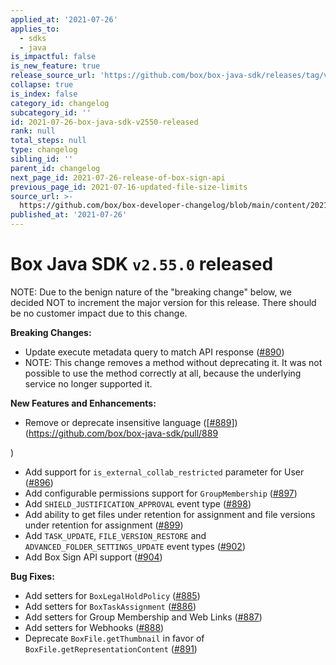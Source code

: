 ```yaml
---
applied_at: '2021-07-26'
applies_to:
  - sdks
  - java
is_impactful: false
is_new_feature: true
release_source_url: 'https://github.com/box/box-java-sdk/releases/tag/v2.55.0'
collapse: true
is_index: false
category_id: changelog
subcategory_id: ''
id: 2021-07-26-box-java-sdk-v2550-released
rank: null
total_steps: null
type: changelog
sibling_id: ''
parent_id: changelog
next_page_id: 2021-07-26-release-of-box-sign-api
previous_page_id: 2021-07-16-updated-file-size-limits
source_url: >-
  https://github.com/box/box-developer-changelog/blob/main/content/2021/07-26-box-java-sdk-v2550-released.md
published_at: '2021-07-26'
---
```

# Box Java SDK `v2.55.0` released

NOTE: Due to the benign nature of the "breaking change" below, we decided NOT to increment the major version for this release.  There should be no customer impact due to this change.

**Breaking Changes:**

* Update execute metadata query to match API response ([#890][1])
* NOTE: This change removes a method without deprecating it.  It was not possible to use the method correctly at all, because the underlying service no longer supported it.

**New Features and Enhancements:**

* Remove or deprecate insensitive language (\[[#889][2]])(<https://github.com/box/box-java-sdk/pull/889>

)
* Add support for `is_external_collab_restricted` parameter for User ([#896][3])
* Add configurable permissions support for `GroupMembership` ([#897][4])
* Add `SHIELD_JUSTIFICATION_APPROVAL` event type ([#898][5])
* Add ability to get files under retention for assignment and file versions under retention for assignment ([#899][6])
* Add `TASK_UPDATE`, `FILE_VERSION_RESTORE` and `ADVANCED_FOLDER_SETTINGS_UPDATE` event types ([#902][7])
* Add Box Sign API support ([#904][8])

**Bug Fixes:**

* Add setters for `BoxLegalHoldPolicy` ([#885][9])
* Add setters for `BoxTaskAssignment` ([#886][10])
* Add setters for Group Membership and Web Links ([#887][11])
* Add setters for Webhooks ([#888][12])
* Deprecate `BoxFile.getThumbnail` in favor of `BoxFile.getRepresentationContent` ([#891][13])

[1]: https://github.com/box/box-java-sdk/pull/890

[2]: https://github.com/box/box-java-sdk/issues/889

[3]: https://github.com/box/box-java-sdk/pull/896

[4]: https://github.com/box/box-java-sdk/pull/897

[5]: https://github.com/box/box-java-sdk/pull/898

[6]: https://github.com/box/box-java-sdk/pull/899

[7]: https://github.com/box/box-java-sdk/pull/902

[8]: https://github.com/box/box-java-sdk/pull/904

[9]: https://github.com/box/box-java-sdk/pull/885

[10]: https://github.com/box/box-java-sdk/pull/886

[11]: https://github.com/box/box-java-sdk/pull/887

[12]: https://github.com/box/box-java-sdk/pull/888

[13]: https://github.com/box/box-java-sdk/pull/891
